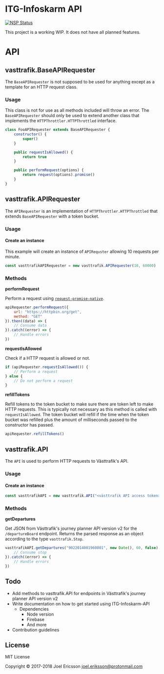 # ITG-Infoskarm API
[![NSP Status](https://nodesecurity.io/orgs/itg-infoskarm/projects/03784c89-6ecb-460d-9aa0-14b3e631ccc8/badge)](https://nodesecurity.io/orgs/itg-infoskarm/projects/03784c89-6ecb-460d-9aa0-14b3e631ccc8)

This project is a working WIP. It does not have all planned features.

# API

## vasttrafik.BaseAPIRequester
The `BaseAPIRequester` is not supposed to be used for anything except as a template for an HTTP request class.

### Usage

This class is not for use as all methods included will throw an error. The `BaseAPIRequester` should only be used to extend another class that implements the `HTTPThrottler.HTTPThrottled` interface.
```javascript
class FooAPIRequester extends BaseAPIRequester {
	constructor() {
		super()
	}

	public requestIsAllowed() {
		return true
	}

	public performRequest(options) {
		return request(options).promise()
	}
}
```

## vasttrafik.APIRequester
The `APIRequester` is an implementation of `HTTPThrottler.HTTPThrottled` that extends `BaseAPIRequester` with a token bucket.

### Usage 

#### Create an instance
This example will create an instance of `APIRequster` allowing 10 requests per minute.
```javascript
const vasttrafikAPIRequester = new vasttrafik.APIRequester(10, 60000)
```

### Methods

__performRequest__

Perform a request using [`request-promise-native`](https://www.npmjs.com/package/request-promise-native).
```javascript
apiRequester.performRequest({
	url: "https://httpbin.org/get",
	method: "GET"
}).then((data) => {
	// Consume data
}).catch((error) => {
	// Handle errors
})
```

__requestIsAllowed__

Check if a HTTP request is allowed or not.
```javascript
if (apiRequester.requestIsAllowed()) {
	// Perform a request
} else {
	// Do not perform a request
}
```

__refillTokens__

Refill tokens to the token bucket to make sure there are token left to make HTTP requests. This is typically not necessary as this method is called with `requestIsAllowed`. The token bucket will refill if the time when the token bucket was refilled plus the amount of milliseconds passed to the constructor has passed.
```javascript
apiRequester.refillTokens()
```

## vasttrafik.API
The `API` is used to perform HTTP requests to Västtrafik's API.

### Usage

#### Create an instance
```javascript
const vasttrafikAPI = new vasttrafik.API("<västtrafik API access token>", vasttrafikAPIRequester)
```

### Methods

__getDepartures__

Get JSON from Västtrafik's journey planner API version v2 for the `/departureBoard` endpoint. Returns the parsed response as an object according to the type `vasttrafik.Stop`.
```javascript
vasttrafikAPI.getDepartures("9022014001960001", new Date(), 60, false).then((stop) => {
	// Consume stop
}).catch((error) => {
	// Handle errors
})
```

## Todo
- Add methods to vasttrafik.API for endpoints in Västtrafik's journey planner API version v2
- Write documentation on how to get started using ITG-Infoskarm-API
	- Dependencies
		- Node version
		- Firebase
		- And more
- Contribution guidelines

## License
MIT License

Copyright &copy; 2017-2018 Joel Ericsson <joel.eriksson@protonmail.com>
